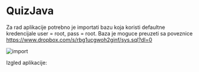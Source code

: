 # QuizJava

Za rad aplikacije potrebno je importati bazu koja koristi defaultne kredencijale user = root, pass = root.
Baza je moguce preuzeti sa poveznice https://www.dropbox.com/s/rbg1ucgwoh2ginf/sys.sql?dl=0

![import](https://user-images.githubusercontent.com/54687506/122761159-38867880-d29c-11eb-8c87-36d3c0592ea6.png)

Izgled aplikacije:



